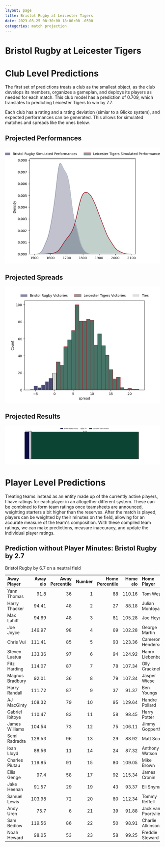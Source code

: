 ```yaml
---  
layout: page  
title: Bristol Rugby at Leicester Tigers  
date: 2023-03-25 08:30:00 18:00:00 -0500  
categories: match projection  
---
```

# Bristol Rugby at Leicester Tigers

# Club Level Predictions


The first set of predictions treats a club as the smallest object, as the club develops its members, organizes a gameplan, and deploys its players as needed for each match. This club model has a prediction of 0.709, which translates to predicting Leicester Tigers to win by 7.7.

Each club has a rating and a rating deviation (simiar to a Glicko system), and expected performances can be generated. This allows for simulated matches and spreads like the ones below.
## Projected Performances


![Projected Performances](plots/performances_2023-03-25-LeicesterTigers-BristolRugby.png)
## Projected Spreads


![Projected Spreads](plots/spreads_2023-03-25-LeicesterTigers-BristolRugby.png)
## Projected Results


![Projected Results](plots/resultbar_2023-03-25-LeicesterTigers-BristolRugby.png)
# Player Level Predictions


Treating teams instead as an entity made up of the currently active players, I have ratings for each player in an altogether different system. These can be combined to form team ratings once teamsheets are announced, weighting starters a bit higher than the reserves. After the match is played, players can be weighted by their minutes on the field, allowing for an accurate measure of the team's composition. With these compiled team ratings, we can make predictions, measure inaccuracy, and update the individual player ratings.
## Prediction without Player Minutes: Bristol Rugby by 2.7


Bristol Rugby by 6.7 on a neutral field



| Away Player     |   Away elo |   Away Percentile |   Number |   Home Percentile |   Home elo | Home Player         |
|:----------------|-----------:|------------------:|---------:|------------------:|-----------:|:--------------------|
| Yann Thomas     |      91.8  |                36 |        1 |                88 |     110.16 | Tom West            |
| Harry Thacker   |      94.41 |                48 |        2 |                27 |      88.18 | Julian Montoya      |
| Max Lahiff      |      94.69 |                48 |        3 |                81 |     105.28 | Joe Heyes           |
| Joe Joyce       |     146.97 |                98 |        4 |                69 |     102.28 | George Martin       |
| Chris Vui       |     111.41 |                85 |        5 |                93 |     123.36 | Cameron Henderson   |
| Steven Luatua   |     133.36 |                97 |        6 |                94 |     124.92 | Hanro Liebenberg    |
| Fitz Harding    |     114.07 |                87 |        7 |                78 |     107.34 | Olly Cracknell      |
| Magnus Bradbury |      92.01 |                36 |        8 |                79 |     107.34 | Jasper Wiese        |
| Harry Randall   |     111.72 |                87 |        9 |                37 |      91.37 | Ben Youngs          |
| AJ MacGinty     |     108.32 |                79 |       10 |                95 |     129.64 | Handre Pollard      |
| Gabriel Ibitoye |     110.47 |                83 |       11 |                58 |      98.45 | Harry Potter        |
| James Williams  |     104.54 |                73 |       12 |                75 |     106.11 | Jimmy Gopperth      |
| Semi Radradra   |     128.53 |                96 |       13 |                29 |      88.92 | Matt Scott          |
| Ioan Lloyd      |      88.56 |                11 |       14 |                24 |      87.32 | Anthony Watson      |
| Charles Piutau  |     119.85 |                91 |       15 |                80 |     109.05 | Mike Brown          |
| Ellis Genge     |      97.4  |                58 |       17 |                92 |     115.34 | James Cronin        |
| Jake Heenan     |      91.57 |                29 |       19 |                43 |      93.37 | Eli Snyman          |
| Samuel Lewis    |     103.98 |                72 |       20 |                80 |     112.34 | Tommy Reffell       |
| Andy Uren       |      75.7  |                 6 |       21 |                39 |      91.88 | Jack van Poortvliet |
| Sam Bedlow      |     119.56 |                86 |       22 |                50 |      98.91 | Charlie Atkinson    |
| Noah Heward     |      98.05 |                53 |       23 |                58 |      99.25 | Freddie Steward     |


